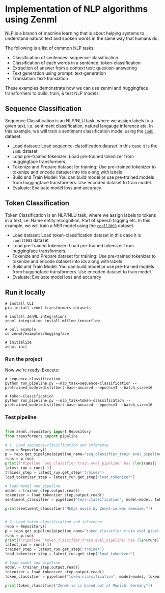 # Implementation of NLP algorithms using Zenml

NLP is a branch of machine learning that is about helping systems to understand natural text and spoken words in the same way that humans do.

The following is a list of common NLP tasks:

- Classification of sentences: sequence-classification
- Classification of each words in a sentence: token-classification
- Extraction of answer from a context text: question-answering
- Text generation using prompt: text-generation
- Translation: text-translation

These examples demonstrate how we can use zenml and huggingface transformers to build, train, & test NLP models.

## Sequence Classification

Sequence Classification is an NLP/NLU task, where we assign labels to a given text, i.e. sentiment classification, natural langauge inference etc. In this example, we will train a sentiment classification model using the [`imdb`](https://www.kaggle.com/lakshmi25npathi/imdb-dataset-of-50k-movie-reviews) dataset.

- Load dataset: Load sequence-classification dataset in this case it is the `imdb` dataset
- Load pre-trained tokenizer: Load pre-trained tokenizer from huggingface transformers.
- Tokenize and Prepare dataset for training: Use pre-trained tokenizer to tokenize and encode dataset into ids along with labels
- Build and Train Model: You can build model or use pre-trained models from huggingface transformers. Use encoded dataset to train model.
- Evaluate: Evaluate model loss and accuracy


## Token Classification

Token Classification is an NLP/NLU task, where we assign labels to tokens in a text, i.e. Name entity recognition, Part of speech tagging etc. In this example, we will train a NER model using the [`conll2003`](https://huggingface.co/datasets/conll2003) dataset.

- Load dataset: Load token-classification dataset in this case it is `conll2003` dataset
- Load pre-trained tokenizer: Load pre-trained tokenizer from huggingface transformers.
- Tokenize and Prepare dataset for training: Use pre-trained tokenizer to tokenize and encode dataset into ids along with labels
- Build and Train Model: You can build model or use pre-trained models from huggingface transformers. Use encoded dataset to train model.
- Evaluate: Evaluate model loss and accuracy

## Run it locally

```shell
# install CLI
pip install zenml transformers datasets

# install ZenML integrations
zenml integration install mlflow tensorflow

# pull example
cd zenml/examples/huggingface

# initialize
zenml init
```

### Run the project
Now we're ready. Execute:

```shell
# sequence-classification
python run_pipeline.py --nlp_task=sequence-classification --pretrained_model=distilbert-base-uncased --epochs=3 --batch_size=16

# token-classification
python run_pipeline.py --nlp_task=token-classification --pretrained_model=distilbert-base-uncased --epochs=3 --batch_size=16
```

### Test pipeline

```python

from zenml.repository import Repository
from transformers import pipeline

# 1. Load sequence-classification and inference
repo = Repository()
p = repo.get_pipeline(pipeline_name="seq_classifier_train_eval_pipeline")
runs = p.runs
print(f"Pipeline `seq_classifier_train_eval_pipeline` has {len(runs)} run(s)")
latest_run = runs[-1]
trainer_step = latest_run.get_step('trainer')
load_tokenizer_step = latest_run.get_step("load_tokenizer")

# load model and pipeline
model = trainer_step.output.read()
tokenizer = load_tokenizer_step.output.read()
sentiment_classifier = pipeline("text-classification", model=model, tokenizer=tokenizer)

print(sentiment_classifier("MLOps movie by Zenml-io was awesome."))


# 2. Load token-classification and inference
repo = Repository()
p = repo.get_pipeline(pipeline_name="token_classifier_train_eval_pipeline")
runs = p.runs
print(f"Pipeline `token_classifier_train_eval_pipeline` has {len(runs)} run(s)")
latest_run = runs[-1]
trainer_step = latest_run.get_step('trainer')
load_tokenizer_step = latest_run.get_step("load_tokenizer")

# load model and pipeline
model = trainer_step.output.read()
tokenizer = load_tokenizer_step.output.read()
token_classifier = pipeline("token-classification", model=model, tokenizer=tokenizer)

print(token_classifier("Zenml-io is based out of Munich, Germany"))
```